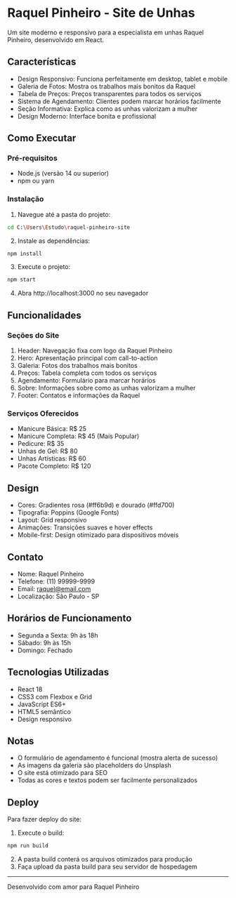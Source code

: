 # Raquel Pinheiro - Site de Unhas

Um site moderno e responsivo para a especialista em unhas Raquel Pinheiro, desenvolvido em React.

## Características

- Design Responsivo: Funciona perfeitamente em desktop, tablet e mobile
- Galeria de Fotos: Mostra os trabalhos mais bonitos da Raquel
- Tabela de Preços: Preços transparentes para todos os serviços
- Sistema de Agendamento: Clientes podem marcar horários facilmente
- Seção Informativa: Explica como as unhas valorizam a mulher
- Design Moderno: Interface bonita e profissional

## Como Executar

### Pré-requisitos
- Node.js (versão 14 ou superior)
- npm ou yarn

### Instalação

1. Navegue até a pasta do projeto:
```bash
cd C:\Users\Estudo\raquel-pinheiro-site
```

2. Instale as dependências:
```bash
npm install
```

3. Execute o projeto:
```bash
npm start
```

4. Abra http://localhost:3000 no seu navegador

## Funcionalidades

### Seções do Site

1. Header: Navegação fixa com logo da Raquel Pinheiro
2. Hero: Apresentação principal com call-to-action
3. Galeria: Fotos dos trabalhos mais bonitos
4. Preços: Tabela completa com todos os serviços
5. Agendamento: Formulário para marcar horários
6. Sobre: Informações sobre como as unhas valorizam a mulher
7. Footer: Contatos e informações da Raquel

### Serviços Oferecidos

- Manicure Básica: R$ 25
- Manicure Completa: R$ 45 (Mais Popular)
- Pedicure: R$ 35
- Unhas de Gel: R$ 80
- Unhas Artísticas: R$ 60
- Pacote Completo: R$ 120

## Design

- Cores: Gradientes rosa (#ff6b9d) e dourado (#ffd700)
- Tipografia: Poppins (Google Fonts)
- Layout: Grid responsivo
- Animações: Transições suaves e hover effects
- Mobile-first: Design otimizado para dispositivos móveis

## Contato

- Nome: Raquel Pinheiro
- Telefone: (11) 99999-9999
- Email: raquel@email.com
- Localização: São Paulo - SP

## Horários de Funcionamento

- Segunda a Sexta: 9h às 18h
- Sábado: 9h às 15h
- Domingo: Fechado

## Tecnologias Utilizadas

- React 18
- CSS3 com Flexbox e Grid
- JavaScript ES6+
- HTML5 semântico
- Design responsivo

## Notas

- O formulário de agendamento é funcional (mostra alerta de sucesso)
- As imagens da galeria são placeholders do Unsplash
- O site está otimizado para SEO
- Todas as cores e textos podem ser facilmente personalizados

## Deploy

Para fazer deploy do site:

1. Execute o build:
```bash
npm run build
```

2. A pasta build conterá os arquivos otimizados para produção
3. Faça upload da pasta build para seu servidor de hospedagem

---

Desenvolvido com amor para Raquel Pinheiro
